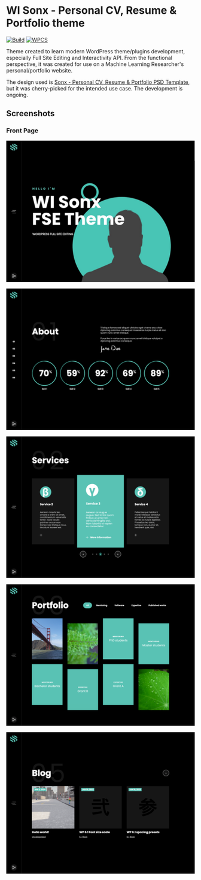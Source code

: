 # WI Sonx - Personal CV, Resume & Portfolio theme

[![Build](https://github.com/wielgosz-info/wi-sonx-fse/actions/workflows/build.yml/badge.svg)](https://github.com/wielgosz-info/wi-sonx-fse/actions/workflows/build.yml)
[![WPCS](https://github.com/wielgosz-info/wi-sonx-fse/actions/workflows/phpcs.yml/badge.svg)](https://github.com/wielgosz-info/wi-sonx-fse/actions/workflows/phpcs.yml)

Theme created to learn modern WordPress theme/plugins development, especially Full Site Editing and Interactivity API. From the functional perspective, it was created for use on a Machine Learning Researcher's personal/portfolio website.

The design used is [Sonx - Personal CV, Resume & Portfolio PSD Template](https://themeforest.net/item/sonx-personal-cv-resume-portfolio-psd-template/29317849), but it was cherry-picked for the intended use case.
The development is ongoing.

## Screenshots

### Front Page

![Screenshot of the Hero/Hello section](/screenshots/wi-sonx-fse.hero.png)

![Screenshot of the About section](/screenshots/wi-sonx-fse.about.png)

![Screenshot of the Services section](/screenshots/wi-sonx-fse.services.png)

![Screenshot of the Portfolio section](/screenshots/wi-sonx-fse.portfolio.png)

![Screenshot of the Blog section](/screenshots/wi-sonx-fse.blog.png)
